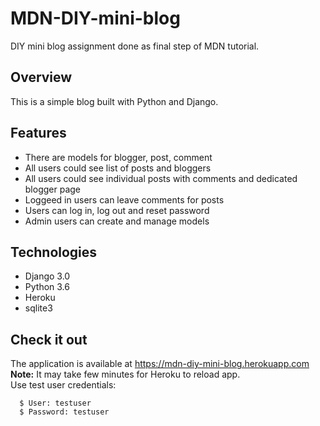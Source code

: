 # MDN-DIY-mini-blog
DIY mini blog assignment done as final step of MDN tutorial.

## Overview

This is a simple blog built with Python and Django.

## Features
* There are models for blogger, post, comment
* All users could see list of posts and bloggers 
* All users could see individual posts with comments and dedicated blogger page
* Loggeed in users can leave comments for posts
* Users can log in, log out and reset password
* Admin users can create and manage models

## Technologies
* Django 3.0
* Python 3.6
* Heroku
* sqlite3

## Check it out
The application is available at https://mdn-diy-mini-blog.herokuapp.com  
**Note:** It may take few minutes for Heroku to reload app.  
Use test user credentials:
```
  $ User: testuser
  $ Password: testuser
```
